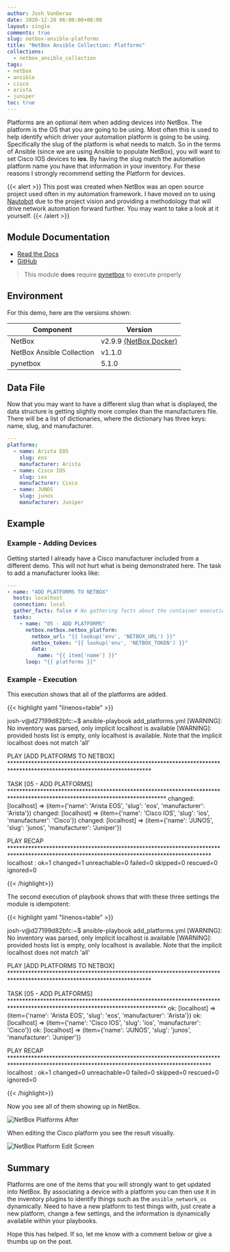 ```yaml
---
author: Josh VanDeraa
date: 2020-12-20 06:00:00+00:00
layout: single
comments: true
slug: netbox-ansible-platforms
title: "NetBox Ansible Collection: Platforms"
collections:
  - netbox_ansible_collection
tags:
- netbox
- ansible
- cisco
- arista
- juniper
toc: true
---
```


Platforms are an optional item when adding devices into NetBox. The platform is the OS that you are going to be using. Most often this is used to help identify which driver your automation platform is going to be using. Specifically the slug of the platform is what needs to match. So in the terms of Ansible (since we are using Ansible to populate NetBox), you will want to set Cisco IOS devices to **ios**. By having the slug match the automation platform name you have that information in your inventory. For these reasons I strongly recommend setting the Platform for devices.

{{< alert >}}
This post was created when NetBox was an open source project used often in my automation framework. I have moved on to using [Nautobot](https://www.nautobot.com) due to the project vision and providing a methodology that will drive network automation forward further. You may want to take a look at it yourself.
{{< /alert >}}

## Module Documentation

* [Read the Docs](https://netbox-ansible-collection.readthedocs.io/en/latest/plugins/netbox_platform_module.html)
* [GitHub](https://github.com/netbox-community/ansible_modules/blob/devel/plugins/modules/netbox_platform.py)

> This module **does** require [pynetbox](https://github.com/digitalocean/pynetbox) to execute properly

## Environment

For this demo, here are the versions shown:

| Component                 | Version                                                                     |
| ------------------------- | --------------------------------------------------------------------------- |
| NetBox                    | v2.9.9 [(NetBox Docker)](https://github.com/netbox-community/netbox-docker) |
| NetBox Ansible Collection | v1.1.0                                                                      |
| pynetbox                  | 5.1.0                                                                       |

## Data File

Now that you may want to have a different slug than what is displayed, the data structure is getting slightly more complex than the manufacturers file. There will be a list of dictionaries, where the dictionary has three keys: name, slug, and manufacturer.

```yaml
---
platforms:
  - name: Arista EOS
    slug: eos
    manufacturer: Arista
  - name: Cisco IOS
    slug: ios
    manufacturer: Cisco
  - name: JUNOS
    slug: junos
    manufacturer: Juniper
```


## Example

### Example - Adding Devices

Getting started I already have a Cisco manufacturer included from a different demo. This will not hurt what is being demonstrated here. The task to add a manufacturer looks like:

```yaml
---
- name: "ADD PLATFORMS TO NETBOX"
  hosts: localhost
  connection: local
  gather_facts: false # No gathering facts about the container execution env
  tasks:
    - name: "05 - ADD PLATFORMS"
      netbox.netbox.netbox_platform:
        netbox_url: "{{ lookup('env', 'NETBOX_URL') }}"
        netbox_token: "{{ lookup('env', 'NETBOX_TOKEN') }}"
        data:
          name: "{{ item['name'] }}"
      loop: "{{ platforms }}"
```

### Example - Execution

This execution shows that all of the platforms are added.

{{< highlight yaml "linenos=table" >}}

josh-v@d27199d82bfc:~$ ansible-playbook add_platforms.yml 
[WARNING]: No inventory was parsed, only implicit localhost is available
[WARNING]: provided hosts list is empty, only localhost is available. Note that the implicit localhost does not match 'all'

PLAY [ADD PLATFORMS TO NETBOX] ***********************************************************************************************************************

TASK [05 - ADD PLATFORMS] ****************************************************************************************************************************
changed: [localhost] => (item={'name': 'Arista EOS', 'slug': 'eos', 'manufacturer': 'Arista'})
changed: [localhost] => (item={'name': 'Cisco IOS', 'slug': 'ios', 'manufacturer': 'Cisco'})
changed: [localhost] => (item={'name': 'JUNOS', 'slug': 'junos', 'manufacturer': 'Juniper'})

PLAY RECAP *******************************************************************************************************************************************
localhost                  : ok=1    changed=1    unreachable=0    failed=0    skipped=0    rescued=0    ignored=0   


{{< /highlight>}}

The second execution of playbook shows that with these three settings the module is idempotent:

{{< highlight yaml "linenos=table" >}}

josh-v@d27199d82bfc:~$ ansible-playbook add_platforms.yml 
[WARNING]: No inventory was parsed, only implicit localhost is available
[WARNING]: provided hosts list is empty, only localhost is available. Note that the implicit localhost does not match 'all'

PLAY [ADD PLATFORMS TO NETBOX] ***********************************************************************************************************************

TASK [05 - ADD PLATFORMS] ****************************************************************************************************************************
ok: [localhost] => (item={'name': 'Arista EOS', 'slug': 'eos', 'manufacturer': 'Arista'})
ok: [localhost] => (item={'name': 'Cisco IOS', 'slug': 'ios', 'manufacturer': 'Cisco'})
ok: [localhost] => (item={'name': 'JUNOS', 'slug': 'junos', 'manufacturer': 'Juniper'})

PLAY RECAP *******************************************************************************************************************************************
localhost                  : ok=1    changed=0    unreachable=0    failed=0    skipped=0    rescued=0    ignored=0   


{{< /highlight>}}

Now you see all of them showing up in NetBox.

![NetBox Platforms After](../../images/2020/12/platforms.png)

When editing the Cisco platform you see the result visually.

![NetBox Platform Edit Screen](../../images/2020/12/platform_specific.png)

## Summary

Platforms are one of the items that you will strongly want to get updated into NetBox. By associating a device with a platform you can then use it in the inventory plugins to identify things such as the `ansible_network_os` dynamically. Need to have a new platform to test things with, just create a new platform, change a few settings, and the information is dynamically available within your playbooks.  

Hope this has helped. If so, let me know with a comment below or give a thumbs up on the post.
